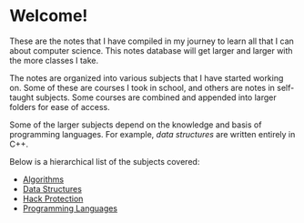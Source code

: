 # Welcome!

These are the notes that I have compiled in my journey to learn all that I can about computer science. This notes database will get larger and larger with the more classes I take.

The notes are organized into various subjects that I have started working on. Some of these are courses I took in school, and others are notes in self-taught subjects. Some courses are combined and appended into larger folders for ease of access.

Some of the larger subjects depend on the knowledge and basis of programming languages. For example, _data structures_ are written entirely in C++.

Below is a hierarchical list of the subjects covered:

* [Algorithms](the-notes/Algorithms/)
* [Data Structures](the-notes/DataStructures/)
* [Hack Protection](the-notes/HackProtection/)
* [Programming Languages](the-notes/ProgrammingLanguages/)

